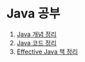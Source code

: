 # Java 공부

1. [Java 개념 정리](https://github.com/thdqudgns/TIL-Today-I-Learned/tree/main/Java/Java%EA%B0%9C%EB%85%90)
2. [Java 코드 정리](https://github.com/thdqudgns/standard)
3. [Effective Java 책 정리](https://github.com/thdqudgns/TIL-Today-I-Learned/tree/main/Java/Effective%20Java)